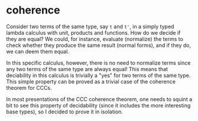 # coherence

Consider two terms of the same type, say `t` and `t'`, in a simply typed lambda calculus with 
unit, products and functions. 
How do we decide if they are equal?
We could, for instance, evaluate (normalize) the terms to check whether they produce the same result 
(normal forms), and if they do, we can deem them equal.

In this specific calculus, however, there is no need to normalize terms 
since any two terms of the same type are always equal!
This means that deciability in this calculus is trivially 
a "yes" for two terms of the same type.
This simple property can be proved as a trivial case of the coherence theorem for CCCs.

In most presentations of the CCC coherence theorem, one needs to squint a bit to see 
this property of decidability (since it includes the more interesting base types),
so I decided to prove it in isolation. 
